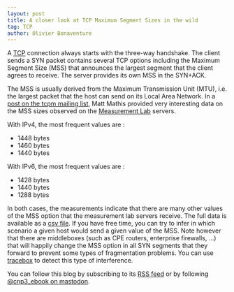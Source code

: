 ```yaml
---
layout: post
title: A closer look at TCP Maximum Segment Sizes in the wild 
tag: TCP
author: Olivier Bonaventure
---
```


A [TCP](https://beta.computer-networking.info/syllabus/default/protocols/tcp.html) connection always starts with the three-way handshake. The client sends a SYN packet contains several TCP options including the Maximum Segment Size (MSS) that announces the largest segment that the client agrees to receive. The server provides its own MSS in the SYN+ACK.

The MSS is usually derived from the Maximum Transmission Unit (MTU), i.e. the largest packet that the host can send on its Local Area Network. In a [post on the tcpm mailing list](https://mailarchive.ietf.org/arch/msg/tcpm/Hjyn-bqa7Ndb5rSDToIPxHgSD1g/), Matt Mathis provided very interesting data on the MSS sizes observed on the [Measurement Lab](https://www.measurementlab.net/) servers.

With IPv4, the most frequent values are :

 - 1448 bytes
 - 1460 bytes
 - 1440 bytes

With IPv6, the most frequent values are :

 - 1428 bytes
 - 1440 bytes
 - 1288 bytes

In both cases, the measurements indicate that there are many other values of the MSS option that the measurement lab servers receive. The full data is available as a [csv file](https://mailarchive.ietf.org/arch/msg/tcpm/Hjyn-bqa7Ndb5rSDToIPxHgSD1g/4/). If you have free time, you can try to infer in which scenario a given host would send a given value of the MSS. Note however that there are middleboxes (such as CPE routers, enterprise firewalls, ...) that will happily change the MSS option in all SYN segments that they forward to prevent some types of fragmentation problems. You can use [tracebox](http://www.tracebox.org) to detect this type of interference.


You can follow this blog by subscribing to its [RSS feed](http://blog.computer-networking.info/feed.xml) or by following [@cnp3_ebook on mastodon](https://mastodon.acm.org/@cnp3_ebook). 